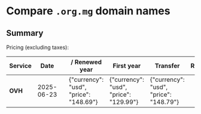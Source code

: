 # Compare `.org.mg` domain names

## Summary

Pricing (excluding taxes):

| Service | Date |  | / Renewed year | First year | Transfer | Restoration |
|--|--|--|--|--|--|--|
| **OVH** | 2025-06-23 |  | {"currency": "usd", "price": "148.69"} | {"currency": "usd", "price": "129.99"} | {"currency": "usd", "price": "148.79"} |  |
